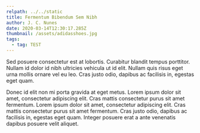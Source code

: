 ```yaml
---
relpath: ../../static
title: Fermentum Bibendum Sem Nibh
author: J. C. Nunes
date: 2020-03-14T12:30:17.285Z
thumbnail: /assets/adidasshoes.jpg
tags:
  - tag: TEST
---
```

Sed posuere consectetur est at lobortis. Curabitur blandit tempus porttitor. Nullam id dolor id nibh ultricies vehicula ut id elit. Nullam quis risus eget urna mollis ornare vel eu leo. Cras justo odio, dapibus ac facilisis in, egestas eget quam.

Donec id elit non mi porta gravida at eget metus. Lorem ipsum dolor sit amet, consectetur adipiscing elit. Cras mattis consectetur purus sit amet fermentum. Lorem ipsum dolor sit amet, consectetur adipiscing elit. Cras mattis consectetur purus sit amet fermentum. Cras justo odio, dapibus ac facilisis in, egestas eget quam. Integer posuere erat a ante venenatis dapibus posuere velit aliquet.